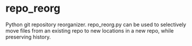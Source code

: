 # repo_reorg
Python git repository reorganizer. repo_reorg.py can be used to selectively move files from an existing repo to new locations in a new repo, while preserving history.
